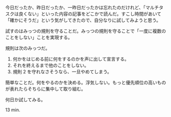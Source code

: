 今日だったか、昨日だったか、一昨日だったかは忘れたのだけれど、「マルチタスクは良くない」といった内容の記事をどこかで読んだ。すこし時間があいて「確かにそうだ」という気がしてきたので、自分なりに試してみようと思う。

試すのはみっつの規則を守ることだ。みっつの規則を守ることで「一度に複数のことをしない」ことを実現する。

規則は次のみっつだ。

1. 何かをはじめる前に何をするのかを声に出して宣言する。
2. それを終えるまで他のことをしない。
3. 規則 2 を守れなさそうなら、一旦やめてしまう。

簡単なことだ。何をやるのかを決める。浮気しない。もっと優先順位の高いものが表れたらそちらに集中して取り組む。

何日か試してみる。

13 min.
